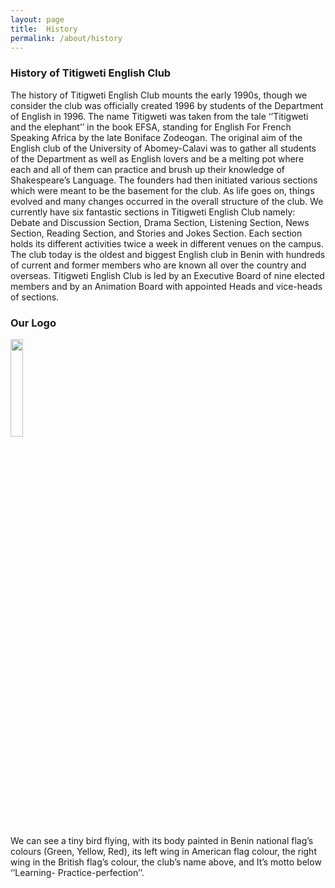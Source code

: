 ```yaml
---
layout: page
title:  History
permalink: /about/history
---
```


<div class="container mt-2">
    <div class="card text-center bg-transparent" style="border: none">
        <div class="card-body">
            <h3 class="card-title mb-3 text-center">History of Titigweti English Club</h3>
            <div class="lead col-lg-10 text-justify mx-auto">
                The history of Titigweti English Club mounts the early 1990s, though we consider the club was officially created 1996 by students of the Department of English in 1996. The name Titigweti was taken from the tale ‘’Titigweti and the elephant’’ in the book EFSA, standing for English For French Speaking Africa by the late Boniface Zodeogan. The original aim of the English club of the University of Abomey-Calavi was to gather all students of the Department as well as English lovers and be a melting pot where each and all of them can practice and brush up their knowledge of Shakespeare’s Language. The founders had then initiated various sections which were meant to be the basement for the club. As life goes on, things evolved and many changes occurred in the overall structure of the club. We currently have six fantastic sections in Titigweti English Club namely: Debate and Discussion Section, Drama Section, Listening Section, News Section, Reading Section, and Stories and Jokes Section. Each section holds its different activities twice a week in different venues on the campus. The club today is the oldest and biggest English club in Benin with hundreds of current and former members who are known all over the country and overseas. Titigweti English Club is led by an Executive Board of nine elected members and by an Animation Board with appointed Heads and vice-heads of sections.
            </div>
        </div>
    </div>
</div>

<div class="container mt-2">
    <div class="card text-center bg-transparent" style="border: none">
        <div class="card-body">
            <h3 class="card-title mb-3 text-center">Our Logo</h3>
            <div class="img-animtion" style="margin-left: auto; margin-right: auto">
                <img class="card-img-top mb-3" src="/assets/favicon.ico" alt="" style="width: 20%"/>
            </div>
            <div class="card-body text-center lead col-lg-8 mx-auto">
                <p class="card-text text-justify">
                We can see a tiny bird flying, with its body painted in Benin national flag’s colours (Green, Yellow, Red), its left wing in American flag colour, the right wing in the British flag’s colour, the club’s name above, and It’s motto below ‘’Learning- Practice-perfection’’.
                </p>
            </div>
        </div>
    </div>
</div>
